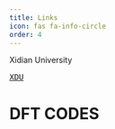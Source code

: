 ```yaml
---
title: Links
icon: fas fa-info-circle
order: 4
---
```


Xidian University

<kbd>[XDU](https://www.xidian.edu.cn/)</kbd>

# DFT CODES
